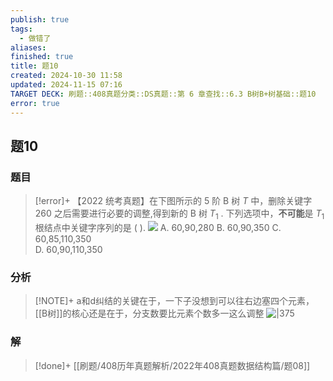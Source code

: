 ```yaml
---
publish: true
tags:
  - 做错了
aliases: 
finished: true
title: 题10
created: 2024-10-30 11:58
updated: 2024-11-15 07:16
TARGET DECK: 刷题::408真题分类::DS真题::第 6 章查找::6.3 B树B+树基础::题10
error: true
---
```

## 题10
### 题目
> [!error]+
> 【2022 统考真题】在下图所示的 5 阶 B 树 $T$ 中，删除关键字 260 之后需要进行必要的调整,得到新的 $\mathrm{B}$ 树 ${T}_{1}$ . 
> 下列选项中，**不可能**是 ${T}_{1}$ 根结点中关键字序列的是 ( ).
> ![](https://img.hwenyi.live/202405291147209.webp)
> A. 60,90,280 
> B. 60,90,350
> C. 60,85,110,350  
> D. 60,90,110,350
### 分析
> [!NOTE]+
> a和d纠结的关键在于，一下子没想到可以往右边塞四个元素，[[B树]]的核心还是在于，分支数要比元素个数多一这么调整
> ![|375](https://img.hwenyi.live/202411151501702.webp)
### 解
> [!done]+
> [[刷题/408历年真题解析/2022年408真题数据结构篇/题08]]